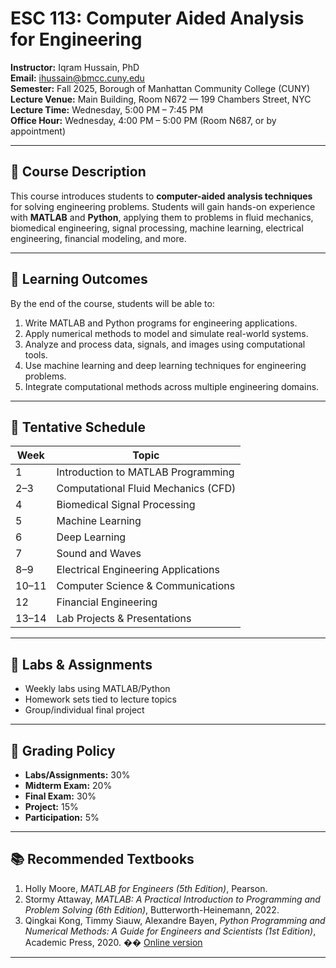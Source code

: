 # ESC 113: Computer Aided Analysis for Engineering
**Instructor:** Iqram Hussain, PhD  
**Email:** ihussain@bmcc.cuny.edu  
**Semester:** Fall 2025, Borough of Manhattan Community College (CUNY)  
**Lecture Venue:** Main Building, Room N672 — 199 Chambers Street, NYC  
**Lecture Time:** Wednesday, 5:00 PM – 7:45 PM  
**Office Hour:** Wednesday, 4:00 PM – 5:00 PM (Room N687, or by appointment)  

---

## 📘 Course Description
This course introduces students to **computer-aided analysis techniques** for solving engineering problems. Students will gain hands-on experience with **MATLAB** and **Python**, applying them to problems in fluid mechanics, biomedical engineering, signal processing, machine learning, electrical engineering, financial modeling, and more.  

---

## 🎯 Learning Outcomes
By the end of the course, students will be able to:
1. Write MATLAB and Python programs for engineering applications.  
2. Apply numerical methods to model and simulate real-world systems.  
3. Analyze and process data, signals, and images using computational tools.  
4. Use machine learning and deep learning techniques for engineering problems.  
5. Integrate computational methods across multiple engineering domains.  

---

## 📅 Tentative Schedule
| Week | Topic |
|------|-------------------------------------------|
| 1    | Introduction to MATLAB Programming |
| 2–3  | Computational Fluid Mechanics (CFD) |
| 4    | Biomedical Signal Processing |
| 5    | Machine Learning |
| 6    | Deep Learning |
| 7    | Sound and Waves |
| 8–9  | Electrical Engineering Applications |
| 10–11| Computer Science & Communications |
| 12   | Financial Engineering |
| 13–14| Lab Projects & Presentations |

---

## 🧪 Labs & Assignments
- Weekly labs using MATLAB/Python  
- Homework sets tied to lecture topics  
- Group/individual final project  

---

## 📝 Grading Policy
- **Labs/Assignments:** 30%  
- **Midterm Exam:** 20%  
- **Final Exam:** 30%  
- **Project:** 15%  
- **Participation:** 5%  

---

## 📚 Recommended Textbooks
1. Holly Moore, *MATLAB for Engineers (5th Edition)*, Pearson.  
2. Stormy Attaway, *MATLAB: A Practical Introduction to Programming and Problem Solving (6th Edition)*, Butterworth-Heinemann, 2022.  
3. Qingkai Kong, Timmy Siauw, Alexandre Bayen, *Python Programming and Numerical Methods: A Guide for Engineers and Scientists (1st Edition)*, Academic Press, 2020. �� [Online version](https://pythonnumericalmethods.berkeley.edu)  

---

